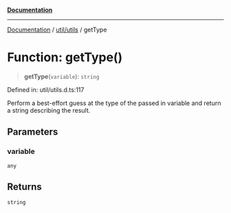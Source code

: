 [**Documentation**](../../../index.md)

***

[Documentation](../../../index.md) / [util/utils](../index.md) / getType

# Function: getType()

> **getType**(`variable`): `string`

Defined in: util/utils.d.ts:117

Perform a best-effort guess at the type of the passed in variable and return a string describing the result.

## Parameters

### variable

`any`

## Returns

`string`
